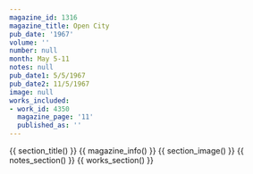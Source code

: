 ```yaml
---
magazine_id: 1316
magazine_title: Open City
pub_date: '1967'
volume: ''
number: null
month: May 5-11
notes: null
pub_date1: 5/5/1967
pub_date2: 11/5/1967
image: null
works_included:
- work_id: 4350
  magazine_page: '11'
  published_as: ''
---
```


{{ section_title() }}
{{ magazine_info() }}
{{ section_image() }}
{{ notes_section() }}
{{ works_section() }}
